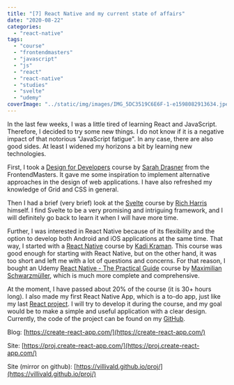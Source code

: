 ```yaml
---
title: "[7] React Native and my current state of affairs"
date: "2020-08-22"
categories:
  - "react-native"
tags:
  - "course"
  - "frontendmasters"
  - "javascript"
  - "js"
  - "react"
  - "react-native"
  - "studies"
  - "svelte"
  - "udemy"
coverImage: "../static/img/images/IMG_5DC3519C6E6F-1-e1598082913634.jpeg"
---
```


In the last few weeks, I was a little tired of learning React and JavaScript. Therefore, I decided to try some new things. I do not know if it is a negative impact of that notorious "JavaScript fatigue". In any case, there are also good sides. At least I widened my horizons a bit by learning new technologies.

First, I took a [Design for Developers](https://frontendmasters.com/courses/design-for-developers/) course by [Sarah Drasner](https://www.linkedin.com/in/sarahdrasner/) from the FrontendMasters. It gave me some inspiration to implement alternative approaches in the design of web applications. I have also refreshed my knowledge of Grid and CSS in general.

Then I had a brief (very brief) look at the [Svelte](https://frontendmasters.com/courses/svelte/) course by [Rich Harris](https://twitter.com/Rich_Harris) himself. I find Svelte to be a very promising and intriguing framework, and I will definitely go back to learn it when I will have more time.

Further, I was interested in React Native because of its flexibility and the option to develop both Android and iOS applications at the same time. That way, I started with a [React Native](https://frontendmasters.com/courses/react-native-v2/) course by [Kadi Kraman](https://www.linkedin.com/in/kadi-kraman-922a7277/). This course was good enough for starting with React Native, but on the other hand, it was too short and left me with a lot of questions and concerns. For that reason, I bought an Udemy [React Native - The Practical Guide](https://www.udemy.com/course/react-native-the-practical-guide/) course by [Maximilian Schwarzmüller](https://www.linkedin.com/in/maximilian-schwarzm%C3%BCller-66b152a5/), which is much more complete and comprehensive.

At the moment, I have passed about 20% of the course (it is 30+ hours long). I also made my first React Native App, which is a to-do app, just like my last [React project](https://create-react-app.com/react-todo-app/). I will try to develop it during the course, and my goal would be to make a simple and useful application with a clear design. Currently, the code of the project can be found on my [GitHub](https://github.com/villivald/react_native_todo_app).

Blog: [https://create-react-app.com/](https://create-react-app.com/)

Site: [https://proj.create-react-app.com/](https://proj.create-react-app.com/)

Site (mirror on github): [https://villivald.github.io/proj/](https://villivald.github.io/proj/)
